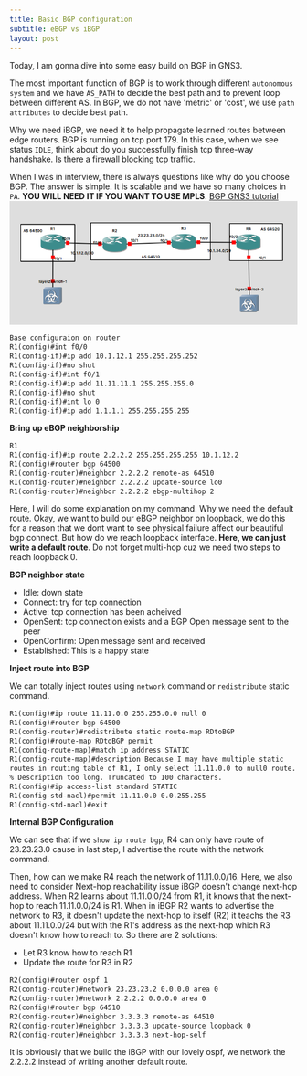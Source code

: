```yaml
---
title: Basic BGP configuration 
subtitle: eBGP vs iBGP
layout: post
---
```

Today, I am gonna dive into some easy build on BGP in GNS3.

The most important function of BGP is to work through different `autonomous system` and we have `AS_PATH` to decide the best path and to prevent loop between different AS. In BGP, we do not have 'metric' or 'cost', we use `path attributes` to decide best path.

Why we need iBGP, we need it to help propagate learned routes between edge routers. BGP is running on tcp port 179. In this case, when we see status `IDLE`, think about do you successfully finish tcp three-way handshake. Is there a firewall blocking tcp traffic.

When I was in interview, there is always questions like why do you choose BGP. The answer is simple. It is scalable and we have so many choices in `PA`. **YOU WILL NEED IT IF YOU WANT TO USE MPLS**.
[BGP GNS3 tutorial](https://github.com/hosseinoliabak/cisco/blob/master/Routing/06_01_bgp.md)
<img src="/img/posts/basic_bgp.png" alt="simple configuration" align="center"/>
~~~
Base configuraion on router
R1(config)#int f0/0
R1(config-if)#ip add 10.1.12.1 255.255.255.252
R1(config-if)#no shut
R1(config-if)#int f0/1
R1(config-if)#ip add 11.11.11.1 255.255.255.0
R1(config-if)#no shut
R1(config-if)#int lo 0
R1(config-if)#ip add 1.1.1.1 255.255.255.255
~~~
**Bring up eBGP neighborship**
~~~
R1
R1(config-if)#ip route 2.2.2.2 255.255.255.255 10.1.12.2
R1(config)#router bgp 64500
R1(config-router)#neighbor 2.2.2.2 remote-as 64510
R1(config-router)#neighbor 2.2.2.2 update-source lo0
R1(config-router)#neighbor 2.2.2.2 ebgp-multihop 2
~~~
Here, I will do some explanation on my command. Why we need the default route. Okay, we want to build our eBGP neighbor on loopback, we do this for a reason that we dont want to see physical failure affect our beautiful bgp connect. But how do we reach loopback interface. **Here, we can just write a default route**. Do not forget multi-hop cuz we need two steps to reach loopback 0.

**BGP neighbor state**
- Idle: down state
- Connect: try for tcp connection
- Active: tcp connection has been acheived
- OpenSent: tcp connection exists and a BGP Open message sent to the peer
- OpenConfirm: Open message sent and received
- Established: This is a happy state

**Inject route into BGP**

We can totally inject routes using `network` command or `redistribute` static command. 
~~~
R1(config)#ip route 11.11.0.0 255.255.0.0 null 0
R1(config)#router bgp 64500
R1(config-router)#redistribute static route-map RDtoBGP
R1(config)#route-map RDtoBGP permit    
R1(config-route-map)#match ip address STATIC
R1(config-route-map)#description Because I may have multiple static routes in routing table of R1, I only select 11.11.0.0 to null0 route.
% Description too long. Truncated to 100 characters.
R1(config)#ip access-list standard STATIC
R1(config-std-nacl)#permit 11.11.0.0 0.0.255.255
R1(config-std-nacl)#exit
~~~ 
**Internal BGP Configuration**

We can see that if we `show ip route bgp`, R4 can only have route of 23.23.23.0 cause in last step, I advertise the route with the network command.

Then, how can we make R4 reach the network of 11.11.0.0/16. Here, we also need to consider Next-hop reachability issue iBGP doesn't change next-hop address. When R2 learns about 11.11.0.0/24 from R1, it knows that the next-hop to reach 11.11.0.0/24 is R1. When in iBGP R2 wants to advertise the network to R3, it doesn't update the next-hop to itself (R2) it teachs the R3 about 11.11.0.0/24 but with the R1's address as the next-hop which R3 doesn't know how to reach to. So there are 2 solutions:

- Let R3 know how to reach R1
- Update the route for R3 in R2
~~~
R2(config)#router ospf 1
R2(config-router)#network 23.23.23.2 0.0.0.0 area 0
R2(config-router)#network 2.2.2.2 0.0.0.0 area 0  
R2(config)#router bgp 64510
R2(config-router)#neighbor 3.3.3.3 remote-as 64510
R2(config-router)#neighbor 3.3.3.3 update-source loopback 0
R2(config-router)#neighbor 3.3.3.3 next-hop-self
~~~

It is obviously that we build the iBGP with our lovely ospf, we network the 2.2.2.2 instead of writing another default route.






